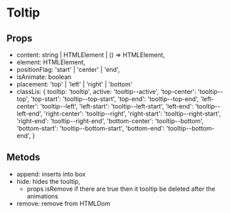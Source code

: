 # Toltip

## Props
- content: string | HTMLElement | () => HTMLElement, 
- element: HTMLElement, 
- positionFlag: 'start' | 'center' | 'end', 
- isAnimate: boolean 
- placement: 'top' | 'left' | 'right' | 'bottom'
- classLis: {
    tooltip: 'tooltip',
    active: 'tooltip--active',
    'top-center': 'tooltip--top',
    'top-start': 'tooltip--top-start',
    'top-end': 'tooltip--top-end',
    'left-center': 'tooltip--left',
    'left-start': 'tooltip--left-start',
    'left-end': 'tooltip--left-end',
    'right-center': 'tooltip--right',
    'right-start': 'tooltip--right-start',
    'right-end': 'tooltip--right-end',
    'bottom-center': 'tooltip--bottom',
    'bottom-start': 'tooltip--bottom-start',
    'bottom-end': 'tooltip--bottom-end',
}

## Metods

- append: inserts into box
- hide: hides the tooltip, 
    - props isRemove if there are true then it tooltip be deleted after the animations
- remove: remove from HTMLDom